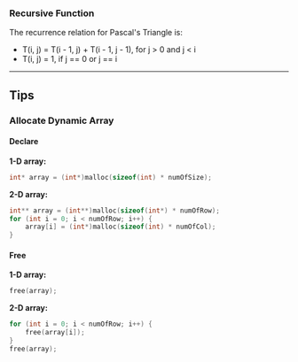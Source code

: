 ### Recursive Function

The recurrence relation for Pascal's Triangle is:

- T(i, j) = T(i - 1, j) + T(i - 1, j - 1), for j > 0 and j < i  
- T(i, j) = 1, if j == 0 or j == i

---

## Tips

### Allocate Dynamic Array

#### Declare

**1-D array:**
```c
int* array = (int*)malloc(sizeof(int) * numOfSize);
```
**2-D array:**
```c
int** array = (int**)malloc(sizeof(int*) * numOfRow);
for (int i = 0; i < numOfRow; i++) {
    array[i] = (int*)malloc(sizeof(int) * numOfCol);
}
```
#### Free 
**1-D array:**
```c
free(array);
```
**2-D array:**
```c
for (int i = 0; i < numOfRow; i++) {
    free(array[i]);
}
free(array);
```
